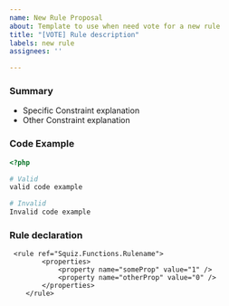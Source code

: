 ```yaml
---
name: New Rule Proposal
about: Template to use when need vote for a new rule
title: "[VOTE] Rule description"
labels: new rule
assignees: ''

---
```


### Summary

- Specific Constraint explanation 
- Other Constraint explanation

### Code Example

```php
<?php

# Valid
valid code example

# Invalid
Invalid code example
```

### Rule declaration

```
 <rule ref="Squiz.Functions.Rulename">
        <properties>
            <property name="someProp" value="1" />
            <property name="otherProp" value="0" />
        </properties>
    </rule>
```
